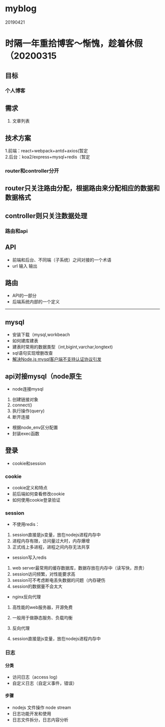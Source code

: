 # myblog
20190421
# 时隔一年重拾博客～惭愧，趁着休假（20200315
## 目标  
### 个人博客  
## 需求  
1.  文章列表
## 技术方案  
1.前端：react+webpack+antd+axios(暂定  
2.后台：koa2/express+mysql+redis（暂定  
### router和controller分开  
## router只关注路由分配，根据路由来分配相应的数据和数据格式  
## controller则只关注数据处理

### 路由和api  
## API
- 前端和后台、不同端（子系统）之间对接的一个术语  
- url 输入 输出  

## 路由
- API的一部分  
- 后端系统内部的一个定义  

***  
## mysql
- 安装下载（mysql,workbeach  
- 如何建库建表  
- 建表时常用的数据类型（int,bigint,varchar,longtext)  
- sql语句实现增删改查  
- [解决Node.js mysql客户端不支持认证协议引发](https://waylau.com/node.js-mysql-client-does-not-support-authentication-protocol/)


## api对接mysql（node原生  
- node连接mysql  
1. 创建链接对象   
2. connect()  
3. 执行操作(query)    
4. 断开连接
- 根据node_env区分配置  
- 封装exec函数 

## 登录  
- cookie和session  
### cookie  
- cookie定义和特点  
- 前后端如何查看修改cookie  
- 如何使用cookie登录验证  
### session  
- 不使用redis：  
1. session直接是js变量，放在nodejs进程内存中  
2. 进程内存有限，访问量过大时，内存爆增  
3. 正式线上多进程，进程之间内存无法共享  
- session写入redis  
1. web server最常用的缓存数据库，数据存放在内存中（读写快，昂贵）
2. session访问频繁，对性能要求高  
3. session可不考虑断电丢失数据的问题（内存硬伤  
4. session的数据量不会太大
- nginx反向代理  
1. 高性能的web服务器，开源免费  
2. 一般用于做静态服务、负载均衡  
3. 反向代理

1. session直接是js变量，放在nodejs进程内存中  

### 日志  
#### 分类  
- 访问日志（access log)  
- 自定义日志（自定义事件，错误） 
#### 步骤  
- nodejs 文件操作 node stream  
- 日志功能开发和使用  
- 日志文件拆分，日志内容分析  
